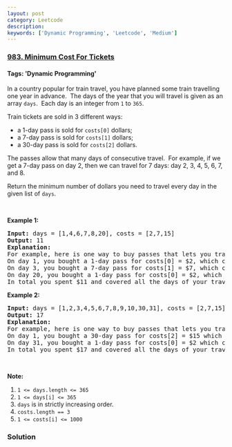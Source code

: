 ```yaml
---
layout: post
category: Leetcode
description: 
keywords: ['Dynamic Programming', 'Leetcode', 'Medium']
---
```

### [983. Minimum Cost For Tickets](https://leetcode.com/problems/minimum-cost-for-tickets)

#### Tags: 'Dynamic Programming'

<div class="content__u3I1 question-content__JfgR"><div><p>In a country popular for train travel, you have planned some train travelling one year in advance.  The days of the year that you will travel is given as an array <code>days</code>.  Each day is an integer from <code>1</code> to <code>365</code>.</p>
<p>Train tickets are sold in 3 different ways:</p>
<ul>
<li>a 1-day pass is sold for <code>costs[0]</code> dollars;</li>
<li>a 7-day pass is sold for <code>costs[1]</code> dollars;</li>
<li>a 30-day pass is sold for <code>costs[2]</code> dollars.</li>
</ul>
<p>The passes allow that many days of consecutive travel.  For example, if we get a 7-day pass on day 2, then we can travel for 7 days: day 2, 3, 4, 5, 6, 7, and 8.</p>
<p>Return the minimum number of dollars you need to travel every day in the given list of <code>days</code>.</p>
<p> </p>
<p><strong>Example 1:</strong></p>
<pre><strong>Input: </strong>days = <span id="example-input-1-1">[1,4,6,7,8,20]</span>, costs = <span id="example-input-1-2">[2,7,15]</span>
<strong>Output: </strong><span id="example-output-1">11</span>
<strong>Explanation: </strong>
For example, here is one way to buy passes that lets you travel your travel plan:
On day 1, you bought a 1-day pass for costs[0] = $2, which covered day 1.
On day 3, you bought a 7-day pass for costs[1] = $7, which covered days 3, 4, ..., 9.
On day 20, you bought a 1-day pass for costs[0] = $2, which covered day 20.
In total you spent $11 and covered all the days of your travel.
</pre>
<div>
<p><strong>Example 2:</strong></p>
<pre><strong>Input: </strong>days = <span id="example-input-2-1">[1,2,3,4,5,6,7,8,9,10,30,31]</span>, costs = <span id="example-input-2-2">[2,7,15]</span>
<strong>Output: </strong><span id="example-output-2">17</span>
<strong>Explanation: </strong>
For example, here is one way to buy passes that lets you travel your travel plan:
On day 1, you bought a 30-day pass for costs[2] = $15 which covered days 1, 2, ..., 30.
On day 31, you bought a 1-day pass for costs[0] = $2 which covered day 31.
In total you spent $17 and covered all the days of your travel.
</pre>
<p> </p>
</div>
<p><strong>Note:</strong></p>
<ol>
<li><code>1 &lt;= days.length &lt;= 365</code></li>
<li><code>1 &lt;= days[i] &lt;= 365</code></li>
<li><code>days</code> is in strictly increasing order.</li>
<li><code>costs.length == 3</code></li>
<li><code>1 &lt;= costs[i] &lt;= 1000</code></li>
</ol>
</div></div>

### Solution
